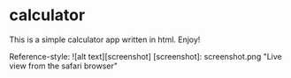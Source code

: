 # calculator

This is a simple calculator app written in html. Enjoy!

Reference-style: 
![alt text][screenshot]
[screenshot]: screenshot.png "Live view from the safari browser"
